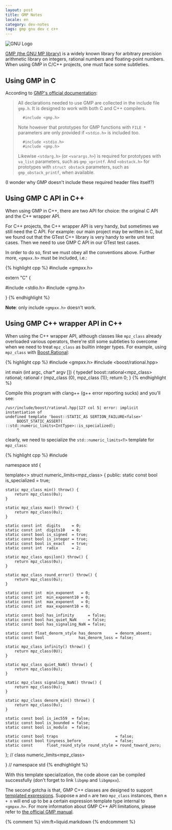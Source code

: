 ```yaml
---
layout: post
title: GMP Notes
locale: en
category: dev-notes
tags: gmp gnu dev c c++
---
```


<div class="title-icon"><img src="{{ site.attachment_dir }}2012-07-26-gnu.png" alt="GNU Logo" /></div>

[GMP (the GNU MP library)][gmp-home] is a widely known library for arbitrary
precision arithmetic library on integers, rational numbers and floating-point
numbers.  When using GMP in C/C++ projects, one must face some subtleties.

[gmp-home]: http://gmplib.org/index.html

## Using GMP in C

According to [GMP's official documentation][gmp-headers]:

>   All declarations needed to use GMP are collected in the include file
>   `gmp.h`.  It is designed to work with both C and C++ compilers.
>
>       #include <gmp.h>
>
>   Note however that prototypes for GMP functions with `FILE *` parameters are
>   only provided if `<stdio.h>` is included too.
>
>       #include <stdio.h>
>       #include <gmp.h>
>
>   Likewise `<stdarg.h>` (or `<varargs.h>`) is required for prototypes with
>   `va_list` parameters, such as `gmp_vprintf`.  And `<obstack.h>` for
>   prototypes with `struct obstack` parameters, such as `gmp_obstack_printf`,
>   when available.

[gmp-headers]: http://gmplib.org/manual/Headers-and-Libraries.html#Headers-and-Libraries

(I wonder why GMP doesn't include these required header files itself?)

<!-- start -->

## Using GMP C API in C++

When using GMP in C++, there are two API for choice: the original C API and the
C++ wrapper API.

For C++ projects, the C++ wrapper API is very handy, but sometimes we still
need the C API.  For example: our main project may be written in C, but we
found out that the GTest C++ library is very handy to write unit test cases.
Then we need to use GMP C API in our GTest test cases.

In order to do so, first we must obey all the conventions above.  Further more,
`<gmpxx.h>` must be included, i.e.:

{% highlight cpp %}
#include <gmpxx.h>

extern "C" {

#include <stdio.h>
#include <gmp.h>

}
{% endhighlight %}

**Note**: only include `<gmpxx.h>` doesn't work.

## Using GMP C++ wrapper API in C++

When using the C++ wrapper API, although classes like `mpz_class` already
overloaded various operators, there're still some subtleties to overcome when we
need to treat `mpz_class` as builtin integer types.  For example, using
`mpz_class` with [Boost.Rational][boost-rational]:

{% highlight cpp %}
#include <gmpxx.h>
#include <boost/rational.hpp>

int main (int argc, char* argv [])
{
    typedef boost::rational<mpz_class> rational;
    rational r (mpz_class (0), mpz_class (1));
    return 0;
}
{% endhighlight %}

Compile this program with clang++ (g++ error reporting sucks) and you'll see:

    /usr/include/boost/rational.hpp|127 col 5| error: implicit instantiation of
    undefined template 'boost::STATIC_AS SERTION_FAILURE<false>'
         BOOST_STATIC_ASSERT( ::std::numeric_limits<IntType>::is_specialized);
         ^

clearly, we need to specialize the `std::numeric_limits<T>` template for
`mpz_class`:

{% highlight cpp %}
#include <limits>

namespace std {

template<>
struct numeric_limits<mpz_class> {
public:
    static const bool is_specialized = true;

    static mpz_class min() throw() {
        return mpz_class(0u);
    }

    static mpz_class max() throw() {
        return mpz_class(0u);
    }

    static const int  digits     = 0;
    static const int  digits10   = 0;
    static const bool is_signed  = true;
    static const bool is_integer = true;
    static const bool is_exact   = true;
    static const int  radix      = 2;

    static mpz_class epsilon() throw() {
        return mpz_class(0u);
    }

    static mpz_class round_error() throw() {
        return mpz_class(0u);
    }

    static const int  min_exponent   = 0;
    static const int  min_exponent10 = 0;
    static const int  max_exponent   = 0;
    static const int  max_exponent10 = 0;

    static const bool has_infinity      = false;
    static const bool has_quiet_NaN     = false;
    static const bool has_signaling_NaN = false;

    static const float_denorm_style has_denorm      = denorm_absent;
    static const bool               has_denorm_loss = false;

    static mpz_class infinity() throw() {
        return mpz_class(0U);
    }

    static mpz_class quiet_NaN() throw() {
        return mpz_class(0u);
    }

    static mpz_class signaling_NaN() throw() {
        return mpz_class(0u);
    }

    static mpz_class denorm_min() throw() {
        return mpz_class(0u);
    }

    static const bool is_iec559  = false;
    static const bool is_bounded = false;
    static const bool is_modulo  = false;

    static const bool traps                         = false;
    static const bool tinyness_before               = false;
    static const      float_round_style round_style = round_toward_zero;

};  //  class numeric_limits<mpz_class>

}   //  namespace std
{% endhighlight %}

With this template specialization, the code above can be compiled successfully
(don't forget to link `libgmp` and `libgmpxx`).

The second gotcha is that, GMP C++ classes are designed to support [templated
expressions][temp-expr].  Suppose `m` and `n` are two `mpz_class` instances,
then `m + n` will end up to be a certain expression template type internal to
`<gmpxx.h>`.  For more information about GMP C++ API limitations, please refer
to [the official GMP manual][gmpxx-limits].

[boost-rational]: http://www.boost.org/doc/libs/1_50_0/libs/rational/
[temp-expr]: http://en.wikipedia.org/wiki/Expression_templates
[gmpxx-limits]: http://gmplib.org/manual/C_002b_002b-Interface-Limitations.html#C_002b_002b-Interface-Limitations

<!-- end -->

{% comment %}
vim:ft=liquid.markdown
{% endcomment %}
